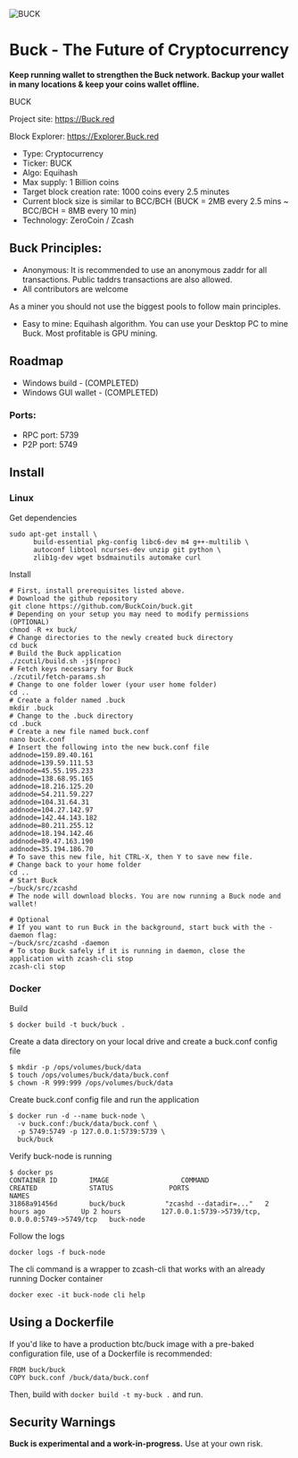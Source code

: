 ![BUCK](https://i.imgur.com/RXp7QTz.png)

# Buck - The Future of Cryptocurrency

**Keep running wallet to strengthen the Buck network. Backup your wallet in many locations & keep your coins wallet offline.**

BUCK

Project site: https://Buck.red 

Block Explorer: https://Explorer.Buck.red 


- Type: Cryptocurrency
- Ticker: BUCK
- Algo: Equihash
- Max supply: 1 Billion coins 
- Target block creation rate: 1000 coins every 2.5 minutes
- Current block size is similar to BCC/BCH (BUCK = 2MB every 2.5 mins ~ BCC/BCH = 8MB every 10 min)
- Technology: ZeroCoin / Zcash

## Buck Principles: 
- Anonymous:
It is recommended to use an anonymous zaddr for all transactions. Public taddrs transactions are also allowed.
- All contributors are welcome

As a miner you should not use the biggest pools to follow main principles.
- Easy to mine:
Equihash algorithm.
You can use your Desktop PC to mine Buck. Most profitable is GPU mining.

## Roadmap
- Windows build - (COMPLETED)
- Windows GUI wallet - (COMPLETED)

### Ports:
- RPC port: 5739
- P2P port: 5749

Install
-----------------
### Linux


Get dependencies
```{r, engine='bash'}
sudo apt-get install \
      build-essential pkg-config libc6-dev m4 g++-multilib \
      autoconf libtool ncurses-dev unzip git python \
      zlib1g-dev wget bsdmainutils automake curl
```

Install
```{r, engine='bash'}
# First, install prerequisites listed above.
# Download the github repository
git clone https://github.com/BuckCoin/buck.git
# Depending on your setup you may need to modify permissions (OPTIONAL)
chmod -R +x buck/  
# Change directories to the newly created buck directory
cd buck
# Build the Buck application
./zcutil/build.sh -j$(nproc)
# Fetch keys necessary for Buck 
./zcutil/fetch-params.sh
# Change to one folder lower (your user home folder)
cd ..
# Create a folder named .buck
mkdir .buck
# Change to the .buck directory
cd .buck
# Create a new file named buck.conf
nano buck.conf
# Insert the following into the new buck.conf file 
addnode=159.89.40.161
addnode=139.59.111.53
addnode=45.55.195.233
addnode=138.68.95.165
addnode=18.216.125.20
addnode=54.211.59.227
addnode=104.31.64.31
addnode=104.27.142.97
addnode=142.44.143.182
addnode=80.211.255.12
addnode=18.194.142.46
addnode=89.47.163.190
addnode=35.194.186.70
# To save this new file, hit CTRL-X, then Y to save new file.
# Change back to your home folder
cd ..
# Start Buck
~/buck/src/zcashd
# The node will download blocks. You are now running a Buck node and wallet!

# Optional
# If you want to run Buck in the background, start buck with the -daemon flag:
~/buck/src/zcashd -daemon
# To stop Buck safely if it is running in daemon, close the application with zcash-cli stop
zcash-cli stop
```

### Docker

Build
```
$ docker build -t buck/buck .
```

Create a data directory on your local drive and create a buck.conf config file
```
$ mkdir -p /ops/volumes/buck/data
$ touch /ops/volumes/buck/data/buck.conf
$ chown -R 999:999 /ops/volumes/buck/data
```

Create buck.conf config file and run the application
```
$ docker run -d --name buck-node \
  -v buck.conf:/buck/data/buck.conf \
  -p 5749:5749 -p 127.0.0.1:5739:5739 \
  buck/buck
```

Verify buck-node is running
```
$ docker ps
CONTAINER ID        IMAGE                  COMMAND                  CREATED             STATUS              PORTS                                              NAMES
31868a91456d        buck/buck          "zcashd --datadir=..."   2 hours ago         Up 2 hours          127.0.0.1:5739->5739/tcp, 0.0.0.0:5749->5749/tcp   buck-node
```

Follow the logs
```
docker logs -f buck-node
```

The cli command is a wrapper to zcash-cli that works with an already running Docker container
```
docker exec -it buck-node cli help
```

## Using a Dockerfile
If you'd like to have a production btc/buck image with a pre-baked configuration
file, use of a Dockerfile is recommended:

```
FROM buck/buck
COPY buck.conf /buck/data/buck.conf
```

Then, build with `docker build -t my-buck .` and run.



Security Warnings
-----------------

**Buck is experimental and a work-in-progress.** Use at your own risk.
